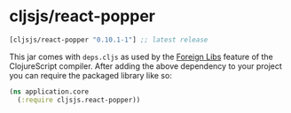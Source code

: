 # cljsjs/react-popper

[](dependency)
```clojure
[cljsjs/react-popper "0.10.1-1"] ;; latest release
```
[](/dependency)

This jar comes with `deps.cljs` as used by the [Foreign Libs][flibs] feature
of the ClojureScript compiler. After adding the above dependency to your project
you can require the packaged library like so:

```clojure
(ns application.core
  (:require cljsjs.react-popper))
```


[flibs]: https://clojurescript.org/reference/packaging-foreign-deps
